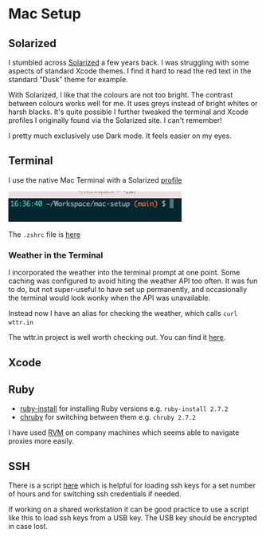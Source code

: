# Mac Setup

## Solarized

I stumbled across [Solarized](https://github.com/altercation/solarized) a few years back. I was struggling with some aspects of standard Xcode themes. I find it hard to read the red text in the standard "Dusk" theme for example.

With Solarized, I like that the colours are not too bright. The contrast between colours works well for me. It uses greys instead of bright whites or harsh blacks. It's quite possible I further tweaked the terminal and Xcode profiles I originally found via the Solarized site. I can't remember!

I pretty much exclusively use Dark mode. It feels easier on my eyes.

## Terminal

I use the native Mac Terminal with a Solarized [profile](Terminal/SolarizedDark.terminal)

![Terminal](Resources/Terminal.png)

The `.zshrc` file is [here](zsh/.zshrc)

### Weather in the Terminal

I incorporated the weather into the terminal prompt at one point. Some caching was configured to avoid hiting the weather API too often. It was fun to do, but not super-useful to have set up permanently, and occasionally the terminal would look wonky when the API was unavailable.

Instead now I have an alias for checking the weather, which calls `curl wttr.in`

The wttr.in project is well worth checking out. You can find it [here](https://github.com/chubin/wttr.in).

## Xcode

## Ruby

- [ruby-install](https://github.com/postmodern/ruby-install) for installing Ruby versions e.g. `ruby-install 2.7.2`
- [chruby](https://github.com/postmodern/chruby) for switching between them e.g. `chruby 2.7.2`

I have used [RVM](https://rvm.io) on company machines which seems able to navigate proxies more easily.

## SSH

There is a script [here](ssh/loadkeys.sh) which is helpful for loading ssh keys for a set number of hours and for switching ssh credentials if needed.

If working on a shared workstation it can be good practice to use a script like this to load ssh keys from a USB key. The USB key should be encrypted in case lost.
